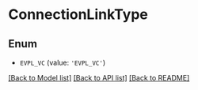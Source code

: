 # ConnectionLinkType


## Enum

* `EVPL_VC` (value: `'EVPL_VC'`)

[[Back to Model list]](../README.md#documentation-for-models) [[Back to API list]](../README.md#documentation-for-api-endpoints) [[Back to README]](../README.md)


